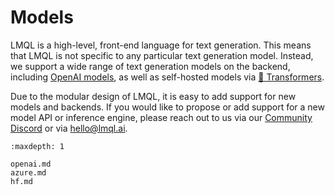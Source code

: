 # Models

LMQL is a high-level, front-end language for text generation. This means that LMQL is not specific to any particular text generation model. Instead, we support a wide range of text generation models on the backend, including [OpenAI models](https://platform.openai.com/docs/models), as well as self-hosted models via [🤗 Transformers](https://huggingface.co/transformers).

Due to the modular design of LMQL, it is easy to add support for new models and backends. If you would like to propose or add support for a new model API or inference engine, please reach out to us via our [Community Discord](https://discord.com/invite/7eJP4fcyNT) or via [hello@lmql.ai](mailto:hello@lmql.ai).

```{toctree}
:maxdepth: 1

openai.md
azure.md
hf.md
```
